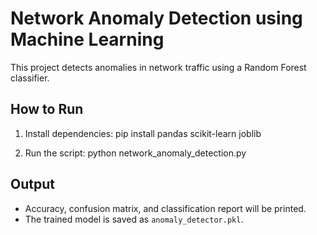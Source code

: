 
# Network Anomaly Detection using Machine Learning

This project detects anomalies in network traffic using a Random Forest classifier.

## How to Run

1. Install dependencies:
   pip install pandas scikit-learn joblib

2. Run the script:
   python network_anomaly_detection.py

## Output

- Accuracy, confusion matrix, and classification report will be printed.
- The trained model is saved as `anomaly_detector.pkl`.
